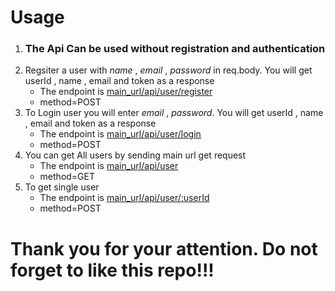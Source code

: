 <h1>  Usage  </h1>

<ol>
    <li>
   <h3> The Api  Can be used without registration and authentication</h3>
    </li>
    <li>
    Regsiter a user with <i>name</i> , <i>email</i> , <i>password</i> in req.body. You will get userId , name , email and token as a response
        <ul>
            <li>The endpoint is <a href="/">main_url/api/user/register</a></li>
            <li>method=POST</li>
        </ul>
    </li>
    <li>
        To Login user you will enter <i>email</i> , <i>password</i>. You will get userId , name , email and token as a response
        <ul>
            <li>The endpoint is <a href="/">main_url/api/user/login</a></li>
            <li>method=POST</li>
        </ul>
    </li>
    <li>
        You can get All users by sending main url get request
        <ul>
            <li>The endpoint is <a href="/">main_url/api/user</a></li>
            <li>method=GET</li>
        </ul>
    </li>
    <li>
       To get single user
        <ul>
            <li>The endpoint is <a href="/">main_url/api/user/:userId</a></li>
            <li>method=POST</li>
        </ul>
    </li>
</ol>

<h1>Thank you for your attention. Do not forget to like this repo!!!</h1>
